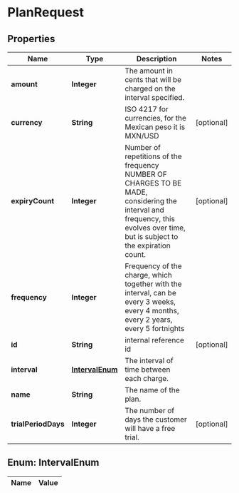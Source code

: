 

# PlanRequest

## Properties

Name | Type | Description | Notes
------------ | ------------- | ------------- | -------------
**amount** | **Integer** | The amount in cents that will be charged on the interval specified. | 
**currency** | **String** | ISO 4217 for currencies, for the Mexican peso it is MXN/USD |  [optional]
**expiryCount** | **Integer** | Number of repetitions of the frequency NUMBER OF CHARGES TO BE MADE, considering the interval and frequency, this evolves over time, but is subject to the expiration count. |  [optional]
**frequency** | **Integer** | Frequency of the charge, which together with the interval, can be every 3 weeks, every 4 months, every 2 years, every 5 fortnights | 
**id** | **String** | internal reference id |  [optional]
**interval** | [**IntervalEnum**](#IntervalEnum) | The interval of time between each charge. | 
**name** | **String** | The name of the plan. | 
**trialPeriodDays** | **Integer** | The number of days the customer will have a free trial. |  [optional]


## Enum: IntervalEnum

Name | Value
---- | -----




